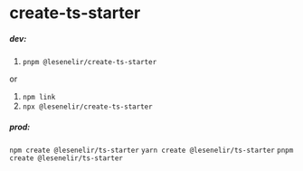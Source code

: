 # create-ts-starter


##### dev:

1. `pnpm @lesenelir/create-ts-starter`

or

1. `npm link`
2. `npx @lesenelir/create-ts-starter`


##### prod:

`npm create @lesenelir/ts-starter`
`yarn create @lesenelir/ts-starter`
`pnpm create @lesenelir/ts-starter` 

